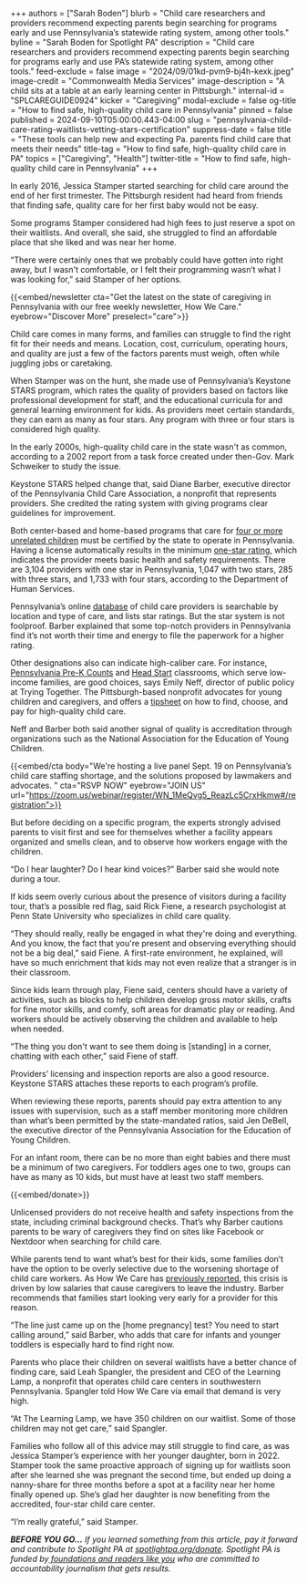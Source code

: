 +++
authors = ["Sarah Boden"]
blurb = "Child care researchers and providers recommend expecting parents begin searching for programs early and use Pennsylvania’s statewide rating system, among other tools."
byline = "Sarah Boden for Spotlight PA"
description = "Child care researchers and providers recommend expecting parents begin searching for programs early and use PA’s statewide rating system, among other tools."
feed-exclude = false
image = "2024/09/01kd-pvm9-bj4h-kexk.jpeg"
image-credit = "Commonwealth Media Services"
image-description = "A child sits at a table at an early learning center in Pittsburgh."
internal-id = "SPLCAREGUIDE0924"
kicker = "Caregiving"
modal-exclude = false
og-title = "How to find safe, high-quality child care in Pennsylvania"
pinned = false
published = 2024-09-10T05:00:00.443-04:00
slug = "pennsylvania-child-care-rating-waitlists-vetting-stars-certification"
suppress-date = false
title = "These tools can help new and expecting Pa. parents find child care that meets their needs"
title-tag = "How to find safe, high-quality child care in PA"
topics = ["Caregiving", "Health"]
twitter-title = "How to find safe, high-quality child care in Pennsylvania"
+++

In early 2016, Jessica Stamper started searching for child care around the end of her first trimester. The Pittsburgh resident had heard from friends that finding safe, quality care for her first baby would not be easy.

Some programs Stamper considered had high fees to just reserve a spot on their waitlists. And overall, she said, she struggled to find an affordable place that she liked and was near her home.

“There were certainly ones that we probably could have gotten into right away, but I wasn&#39;t comfortable, or I felt their programming wasn’t what I was looking for,” said Stamper of her options.

{{<embed/newsletter cta="Get the latest on the state of caregiving in Pennsylvania with our free weekly newsletter, How We Care." eyebrow="Discover More" preselect="care">}}

Child care comes in many forms, and families can struggle to find the right fit for their needs and means. Location, cost, curriculum, operating hours, and quality are just a few of the factors parents must weigh, often while juggling jobs or caretaking.

When Stamper was on the hunt, she made use of Pennsylvania’s Keystone STARS program, which rates the quality of providers based on factors like professional development for staff, and the educational curricula for and general learning environment for kids. As providers meet certain standards, they can earn as many as four stars. Any program with three or four stars is considered high quality.

In the early 2000s, high-quality child care in the state wasn&#39;t as common, according to a 2002 report from a task force created under then-Gov. Mark Schweiker to study the issue.

Keystone STARS helped change that, said Diane Barber, executive director of the Pennsylvania Child Care Association, a nonprofit that represents providers. She credited the rating system with giving programs clear guidelines for improvement.

Both center-based and home-based programs that care for <a href="https://www.pa.gov/en/agencies/dhs/resources/for-providers/child-care-for-providers/early-learning-provider-requirements.html#:~:text=%E2%80%8BEarly%20Learning%20Provider%20Requirements,Pennsylvania%20Department%20of%20Human%20Services">four or more unrelated children</a> must be certified by the state to operate in Pennsylvania. Having a license automatically results in the minimum <a href="https://www.pakeys.org/2023-program-manual/">one-star rating,</a> which indicates the provider meets basic health and safety requirements. There are 3,104 providers with one star in Pennsylvania, 1,047 with two stars, 285 with three stars, and 1,733 with four stars, according to the Department of Human Services.

Pennsylvania’s online <a href="https://www.compass.dhs.pa.gov/providersearch/#/childcareprovidersearch">database</a> of child care providers is searchable by location and type of care, and lists star ratings. But the star system is not foolproof. Barber explained that some top-notch providers in Pennsylvania find it’s not worth their time and energy to file the paperwork for a higher rating.

Other designations also can indicate high-caliber care. For instance, <a href="https://www.education.pa.gov/Early%20Learning/OCDEL%20Preschool%20Programs/Pages/default.aspx">Pennsylvania Pre-K Counts</a> and <a href="https://www.pa.gov/en/agencies/dhs/resources/early-learning-child-care/head-start.html">Head Start</a> classrooms, which serve low-income families, are good choices, says Emily Neff, director of public policy at Trying Together. The Pittsburgh-based nonprofit advocates for young children and caregivers, and offers a <a href="https://tryingtogether.org/wp-content/uploads/2023/02/How-to-choose-child-care.pdf">tipsheet</a> on how to find, choose, and pay for high-quality child care.

Neff and Barber both said another signal of quality is accreditation through organizations such as the National Association for the Education of Young Children.

{{<embed/cta body="We&#39;re hosting a live panel Sept. 19 on Pennsylvania’s child care staffing shortage, and the solutions proposed by lawmakers and advocates. " cta="RSVP NOW" eyebrow="JOIN US" url="https://zoom.us/webinar/register/WN_1MeQvg5_ReazLc5CrxHkmw#/registration">}}

But before deciding on a specific program, the experts strongly advised parents to visit first and see for themselves whether a facility appears organized and smells clean, and to observe how workers engage with the children.

“Do I hear laughter? Do I hear kind voices?” Barber said she would note during a tour.

If kids seem overly curious about the presence of visitors during a facility tour, that’s a possible red flag, said Rick Fiene, a research psychologist at Penn State University who specializes in child care quality.

“They should really, really be engaged in what they&#39;re doing and everything. And you know, the fact that you&#39;re present and observing everything should not be a big deal,” said Fiene. A first-rate environment, he explained, will have so much enrichment that kids may not even realize that a stranger is in their classroom.

Since kids learn through play, Fiene said, centers should have a variety of activities, such as blocks to help children develop gross motor skills, crafts for fine motor skills, and comfy, soft areas for dramatic play or reading. And workers should be actively observing the children and available to help when needed.

“The thing you don&#39;t want to see them doing is \[standing\] in a corner, chatting with each other,” said Fiene of staff.

Providers’ licensing and inspection reports are also a good resource. Keystone STARS attaches these reports to each program’s profile.

When reviewing these reports, parents should pay extra attention to any issues with supervision, such as a staff member monitoring more children than what’s been permitted by the state-mandated ratios, said Jen DeBell, the executive director of the Pennsylvania Association for the Education of Young Children.

For an infant room, there can be no more than eight babies and there must be a minimum of two caregivers. For toddlers ages one to two, groups can have as many as 10 kids, but must have at least two staff members.

{{<embed/donate>}}

Unlicensed providers do not receive health and safety inspections from the state, including criminal background checks. That’s why Barber cautions parents to be wary of caregivers they find on sites like Facebook or Nextdoor when searching for child care.

While parents tend to want what’s best for their kids, some families don’t have the option to be overly selective due to the worsening shortage of child care workers. As How We Care has <a href="https://www.spotlightpa.org/news/2024/07/pennsylvania-child-care-staffing-budget-funding-affordability-cost/">previously reported</a>, this crisis is driven by low salaries that cause caregivers to leave the industry. Barber recommends that families start looking very early for a provider for this reason.

“The line just came up on the \[home pregnancy\] test? You need to start calling around,” said Barber, who adds that care for infants and younger toddlers is especially hard to find right now.

Parents who place their children on several waitlists have a better chance of finding care, said Leah Spangler, the president and CEO of the Learning Lamp, a nonprofit that operates child care centers in southwestern Pennsylvania. Spangler told How We Care via email that demand is very high.

“At The Learning Lamp, we have 350 children on our waitlist. Some of those children may not get care,” said Spangler.

Families who follow all of this advice may still struggle to find care, as was Jessica Stamper’s experience with her younger daughter, born in 2022. Stamper took the same proactive approach of signing up for waitlists soon after she learned she was pregnant the second time, but ended up doing a nanny-share for three months before a spot at a facility near her home finally opened up. She’s glad her daughter is now benefiting from the accredited, four-star child care center.

“I’m really grateful,” said Stamper.

<strong><em>BEFORE YOU GO…</em></strong><em> If you learned something from this article, pay it forward and contribute to Spotlight PA at </em><a href="http://spotlightpa.org/donate"><em>spotlightpa.org/donate</em></a><em>. Spotlight PA is funded by</em><a href="https://www.spotlightpa.org/support"><em> foundations and readers like you</em></a><em> who are committed to accountability journalism that gets results.</em>

